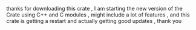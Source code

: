 thanks for downloading this crate , I am starting the new version of the Crate using C++ and C modules , might include a lot of features , and this crate is getting a restart and actually getting good updates , thank you 